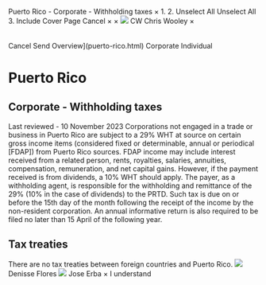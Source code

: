 Puerto Rico - Corporate - Withholding taxes
×
1.
2.
Unselect All
Unselect All
3.
Include Cover Page
Cancel
×
×
![](-/media/world-wide-tax-summaries/attachments/global---chris-wooley.ashx%3Frev=ac5e5f3223b34096b1afc2a6009c7320&revision=ac5e5f32-23b3-4096-b1af-c2a6009c7320&hash=859B7ADC84DC2CBEC9760E9E6EE7DE6D0A8BFCDF)
CW
Chris Wooley
×
######
Cancel
Send
Overview](puerto-rico.html)
Corporate
Individual
# Puerto Rico
## Corporate - Withholding taxes
Last reviewed - 10 November 2023
Corporations not engaged in a trade or business in Puerto Rico are subject to a 29% WHT at source on certain gross income items (considered fixed or determinable, annual or periodical [FDAP]) from Puerto Rico sources.
FDAP income may include interest received from a related person, rents, royalties, salaries, annuities, compensation, remuneration, and net capital gains. However, if the payment received is from dividends, a 10% WHT should apply.
The payer, as a withholding agent, is responsible for the withholding and remittance of the 29% (10% in the case of dividends) to the PRTD. Such tax is due on or before the 15th day of the month following the receipt of the income by the non-resident corporation. An annual informative return is also required to be filed no later than 15 April of the following year.
## Tax treaties
There are no tax treaties between foreign countries and Puerto Rico.
![](-/media/world-wide-tax-summaries/attachments/puerto-rico---denisse_flores.ashx%3Frev=24ce0257b02140dfae62eeab7aeb62bc&revision=24ce0257-b021-40df-ae62-eeab7aeb62bc&hash=4E87DCCE608276C3402BDFA059DC66D2EB73A123)
Denisse Flores
![](-/media/world-wide-tax-summaries/attachments/puerto-rico---jose_erba.ashx%3Frev=21917ede1ffa44309da2cfd8eef8556a&revision=21917ede-1ffa-4430-9da2-cfd8eef8556a&hash=7E5E73D32DFE7F0EE6E93FBE485ADDA3D303C225)
Jose Erba
×
I understand